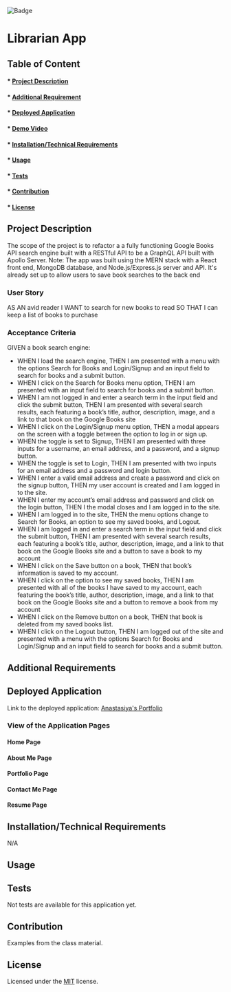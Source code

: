 
![Badge](https://img.shields.io/badge/license-MIT-green?style=plastic&logo=appveyor)

# Librarian App

## Table of Content
#### * [Project Description](#description)
#### * [Additional Requirement](#requirements)
#### * [Deployed Application](#application)
#### * [Demo Video](#video)
#### * [Installation/Technical Requirements](#installation)
#### * [Usage](#usage)
#### * [Tests](#tests)
#### * [Contribution](#contribution)
#### * [License](#license)


## Project Description
The scope of the project is to refactor a a fully functioning Google Books API search engine built with a RESTful API to be a GraphQL API built with Apollo Server.
Note: The app was built using the MERN stack with a React front end, MongoDB database, and Node.js/Express.js server and API. It's already set up to allow users to save book searches to the back end

### User Story
AS AN avid reader 
I WANT to search for new books to read 
SO THAT I can keep a list of books to purchase


### Acceptance Criteria
GIVEN a book search engine:

- WHEN I load the search engine, THEN I am presented with a menu with the options Search for Books and Login/Signup and an input field to search for books and a submit button.
- WHEN I click on the Search for Books menu option, THEN I am presented with an input field to search for books and a submit button.
- WHEN I am not logged in and enter a search term in the input field and click the submit button, THEN I am presented with several search results, each featuring a book’s title, author, description, image, and a link to that book on the Google Books site
- WHEN I click on the Login/Signup menu option, THEN a modal appears on the screen with a toggle between the option to log in or sign up.
- WHEN the toggle is set to Signup, THEN I am presented with three inputs for a username, an email address, and a password, and a signup button.
- WHEN the toggle is set to Login, THEN I am presented with two inputs for an email address and a password and login button.
- WHEN I enter a valid email address and create a password and click on the signup button, THEN my user account is created and I am logged in to the site.
- WHEN I enter my account’s email address and password and click on the login button, THEN I the modal closes and I am logged in to the site.
- WHEN I am logged in to the site, THEN the menu options change to Search for Books, an option to see my saved books, and Logout.
- WHEN I am logged in and enter a search term in the input field and click the submit button, THEN I am presented with several search results, each featuring a book’s title, author, description, image, and a link to that book on the Google Books site and a button to save a book to my account
- WHEN I click on the Save button on a book, THEN that book’s information is saved to my account.
- WHEN I click on the option to see my saved books, THEN I am presented with all of the books I have saved to my account, each featuring the book’s title, author, description, image, and a link to that book on the Google Books site and a button to remove a book from my account
- WHEN I click on the Remove button on a book, THEN that book is deleted from my saved books list.
- WHEN I click on the Logout button, THEN I am logged out of the site and presented with a menu with the options Search for Books and Login/Signup and an input field to search for books and a submit button.  


## Additional Requirements


## Deployed Application
Link to the deployed application: [Anastasiya's Portfolio](https://anryl050.github.io/REACTive-Portfolio/)

### View of the Application Pages

#### Home Page



#### About Me Page



#### Portfolio Page



#### Contact Me Page



#### Resume Page 




## Installation/Technical Requirements
N/A

## Usage


## Tests
Not tests are available for this application yet. 


## Contribution
Examples from the class material. 


## License
Licensed under the [MIT](https://choosealicense.com/licenses/mit/) license.
